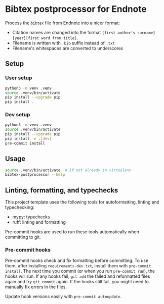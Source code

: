 # Bibtex postprocessor for Endnote

Process the `bibtex` file from Endnote into a nicer format:

* Citation names are changed into the format `[first author's surname][year][first word from title]`.
* Filename is written with `.bib` suffix instead of `.txt`
* Filename's whitespaces are converted to underscores

##  Setup

### User setup

```bash
python3 -m venv .venv
source .venv/bin/activate
pip install --upgrade pip
pip install .
```

### Dev setup

```bash
python3 -m venv .venv
source .venv/bin/activate
pip install --upgrade pip
pip install -e .[dev]
pre-commit install
```

## Usage

```bash
source .venv/bin/activate  # If not already in virtualenv
bibtex-postprocessor --help
```

## Linting, formatting, and typechecks

This project template uses the following tools for autoformatting, linting and typechecking:

* mypy: typechecks
* ruff: linting and formatting

Pre-commit hooks are used to run these tools automatically when committing to git.

### Pre-commit hooks

Pre-commit hooks check and fix formatting before committing. To use them, after installing `requirements-dev.txt`, install them with `pre-commit install`. The next time you commit (or when you run `pre-commit run`), the hooks will run. If any hooks fail, `git add` the failed and reformatted files again and try `git commit` again. If the hooks still fail, you might need to manually fix errors in the files.

Update hook versions easily with `pre-commit autoupdate`.
